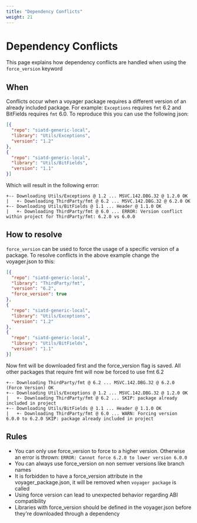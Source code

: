 ```yaml
---
title: "Dependency Conflicts"
weight: 21
---
```

# Dependency Conflicts
This page explains how dependency conflicts are handled when using the `force_version` keyword

## When
Conflicts occur when a voyager package requires a different version of an already included package.
For example: `Exceptions` requires `fmt` 6.2 and BitFields requires `fmt` 6.0. 
To reproduce this you can use the following json:
```json
[{
  "repo": "siatd-generic-local",
  "library": "Utils/Exceptions",
  "version": "1.2"
},
{
  "repo": "siatd-generic-local",
  "library": "Utils/BitFields",
  "version": "1.1"
}]
```
Which will result in the following error:
```
+-- Downloading Utils/Exceptions @ 1.2 ... MSVC.142.DBG.32 @ 1.2.0 OK
|   +- Downloading ThirdParty/fmt @ 6.2 ... MSVC.142.DBG.32 @ 6.2.0 OK
+-- Downloading Utils/BitFields @ 1.1 ... Header @ 1.1.0 OK
|   +- Downloading ThirdParty/fmt @ 6.0 ... ERROR: Version conflict within project for ThirdParty/fmt: 6.2.0 vs 6.0.0
```

## How to resolve
`force_version` can be used to force the usage of a specific version of a package.
To resolve conflicts in the above example change the voyager.json to this:
```json
[{
  "repo": "siatd-generic-local",
  "library": "ThirdParty/fmt",
  "version": "6.2",
  "force_version": true
},
{
  "repo": "siatd-generic-local",
  "library": "Utils/Exceptions",
  "version": "1.2"
},
{
  "repo": "siatd-generic-local",
  "library": "Utils/BitFields",
  "version": "1.1"
}]
```
Now fmt will be downloaded first and the force_version flag is saved. 
All other packages that require fmt will now be forced to use fmt 6.2
```
+-- Downloading ThirdParty/fmt @ 6.2 ... MSVC.142.DBG.32 @ 6.2.0 (Force Version) OK
+-- Downloading Utils/Exceptions @ 1.2 ... MSVC.142.DBG.32 @ 1.2.0 OK
|   +- Downloading ThirdParty/fmt @ 6.2 ... SKIP: package already included in project
+-- Downloading Utils/BitFields @ 1.1 ... Header @ 1.1.0 OK
|   +- Downloading ThirdParty/fmt @ 6.0 ... WARN: Forcing version 6.0.0 to 6.2.0 SKIP: package already included in project
```

## Rules
* You can only use force_version to force to a higher version. Otherwise an error is thrown: `ERROR: Cannot force 6.2.0 to lower version 6.0.0`
* You can always use force_version on non semver versions like branch names
* It is forbidden to have a force_version attribute in the voyager_package.json, it will be removed when `voyager package` is called
* Using force version can lead to unexpected behavior regarding ABI compatibility
* Libraries with force_version should be defined in the voyager.json before they're downloaded through a dependency